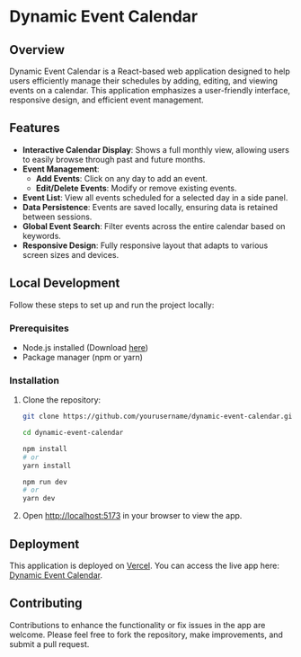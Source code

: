 # Dynamic Event Calendar

## Overview

Dynamic Event Calendar is a React-based web application designed to help users efficiently manage their schedules by adding, editing, and viewing events on a calendar. This application emphasizes a user-friendly interface, responsive design, and efficient event management.

## Features

- **Interactive Calendar Display**: Shows a full monthly view, allowing users to easily browse through past and future months.
- **Event Management**:
  - **Add Events**: Click on any day to add an event.
  - **Edit/Delete Events**: Modify or remove existing events.
- **Event List**: View all events scheduled for a selected day in a side panel.
- **Data Persistence**: Events are saved locally, ensuring data is retained between sessions.
- **Global Event Search**: Filter events across the entire calendar based on keywords.
- **Responsive Design**: Fully responsive layout that adapts to various screen sizes and devices.

## Local Development

Follow these steps to set up and run the project locally:

### Prerequisites

- Node.js installed (Download [here](https://nodejs.org/))
- Package manager (npm or yarn)

### Installation

1. Clone the repository:

   ```bash
   git clone https://github.com/yourusername/dynamic-event-calendar.git

   cd dynamic-event-calendar

   npm install
   # or
   yarn install

   npm run dev
   # or
   yarn dev


   ```

2. Open [http://localhost:5173]() in your browser to view the app.

## Deployment

This application is deployed on [Vercel](https://vercel.com). You can access the live app here: [Dynamic Event Calendar]().

## Contributing

Contributions to enhance the functionality or fix issues in the app are welcome. Please feel free to fork the repository, make improvements, and submit a pull request.
